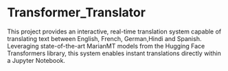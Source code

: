 # Transformer_Translator
This project provides an interactive, real-time translation system capable of translating text between English, French, German,Hindi and Spanish. Leveraging state-of-the-art MarianMT models from the Hugging Face Transformers library, this system enables instant translations directly within a Jupyter Notebook.
